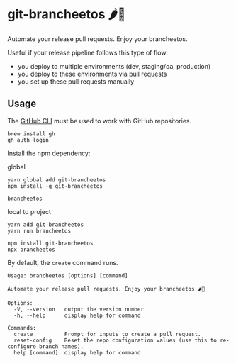 # git-brancheetos 🌶️🧀

Automate your release pull requests. Enjoy your brancheetos.

Useful if your release pipeline follows this type of flow:

- you deploy to multiple environments (dev, staging/qa, production)
- you deploy to these environments via pull requests
- you set up these pull requests manually

## Usage

The [GitHub CLI](https://cli.github.com) must be used to work with GitHub repositories.

```
brew install gh
gh auth login
```

Install the npm dependency:

global

```
yarn global add git-brancheetos
npm install -g git-brancheetos

brancheetos
```

local to project

```
yarn add git-brancheetos
yarn run brancheetos

npm install git-brancheetos
npx brancheetos
```

By default, the `create` command runs.

```
Usage: brancheetos [options] [command]

Automate your release pull requests. Enjoy your brancheetos 🌶️🧀

Options:
  -V, --version   output the version number
  -h, --help      display help for command

Commands:
  create          Prompt for inputs to create a pull request.
  reset-config    Reset the repo configuration values (use this to re-configure branch names).
  help [command]  display help for command
```
